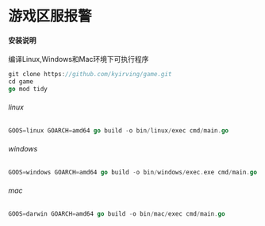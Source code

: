 # 游戏区服报警

#### 安装说明
编译Linux,Windows和Mac环境下可执行程序

```go
git clone https://github.com/kyirving/game.git
cd game
go mod tidy 
```

###### linux
```go
GOOS=linux GOARCH=amd64 go build -o bin/linux/exec cmd/main.go
```
###### windows
```go
GOOS=windows GOARCH=amd64 go build -o bin/windows/exec.exe cmd/main.go
```
###### mac
```go
GOOS=darwin GOARCH=amd64 go build -o bin/mac/exec cmd/main.go
```